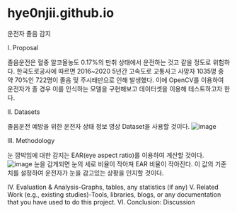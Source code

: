 # hye0njii.github.io

운전자 졸음 감지


I. Proposal

졸음운전은 혈중 알코올농도 0.17%의 만취 상태에서 운전하는 것고 같을 정도로 위험하다. 한국도로공사에 따르면 2016~2020 5년간 고속도로 교통사고 사망자 1035명 중 약 70%인 722명이 졸음 및 주시태만으로 인해 발생했다. 이에 OpenCV를 이용하여 운전자가 졸 경우 이를 인식하는 모델을 구현해보고 데이터셋을 이용해 테스트하고자 한다. 


II. Datasets

졸음운전 예방을 위한 운전자 상태 정보 영상 Dataset을 사용할 것이다.
![image](https://user-images.githubusercontent.com/105009129/171202884-d8a9065d-0cd2-4d46-b488-474f619c4ed7.png)


III. Methodology

눈 깜박임에 대한 감지는 EAR(eye aspect ratio)를 이용하여 계산할 것이다.
![image](https://user-images.githubusercontent.com/105009129/171203160-29bde1bd-b6d1-4ac5-a15c-942cc109cd99.png)
눈을 감게되면 눈의 세로 비율이 작아져 EAR 비율이 작아진다. 이 값의 기준치를 설정하여 운전자가 눈을 감고있는 상황을 인지할 것이다.


IV. Evaluation & Analysis-Graphs, tables, any statistics (if any)
V. Related Work (e.g., existing studies)-Tools, libraries, blogs, or any documentation that you have used to do this project.
VI. Conclusion: Discussion
